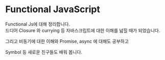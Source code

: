 # Functional JavaScript

Functional Js에 대해 정리합니다.  
드디어 Closure 와 currying 등 자바스크립트에 대한 이해를 넖힐 때가 되었습니다.

그리고 비동기에 대한 이해와 Promise, async 에 대해도 공부하고

Symbol  등 새로운 친구들도 배워 봅니다.